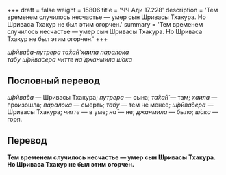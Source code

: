 +++
draft = false
weight = 15806
title = 'ЧЧ Ади 17.228'
description = 'Тем временем случилось несчастье — умер сын Шривасы Тхакура. Но Шриваса Тхакур не был этим огорчен.'
summary = 'Тем временем случилось несчастье — умер сын Шривасы Тхакура. Но Шриваса Тхакур не был этим огорчен.'
+++

_ш́рӣва̄са-путрера та̄ха̄н̇ хаила паралока  
табу ш́рӣва̄сера читте на̄ джанмила ш́ока_

## Пословный перевод

_ш́рӣва̄са_ — Шривасы Тхакура; _путрера_ — сына; _та̄ха̄н̇_ — там; _хаила_ — произошла; _паралока_ — смерть; _табу_ — тем не менее; _ш́рӣва̄сера_ — Шривасы Тхакура; _читте_ — в уме; _на̄_ — не; _джанмила_ — было; _ш́ока_ — горя.

## Перевод

**Тем временем случилось несчастье — умер сын Шривасы Тхакура. Но Шриваса Тхакур не был этим огорчен.**
